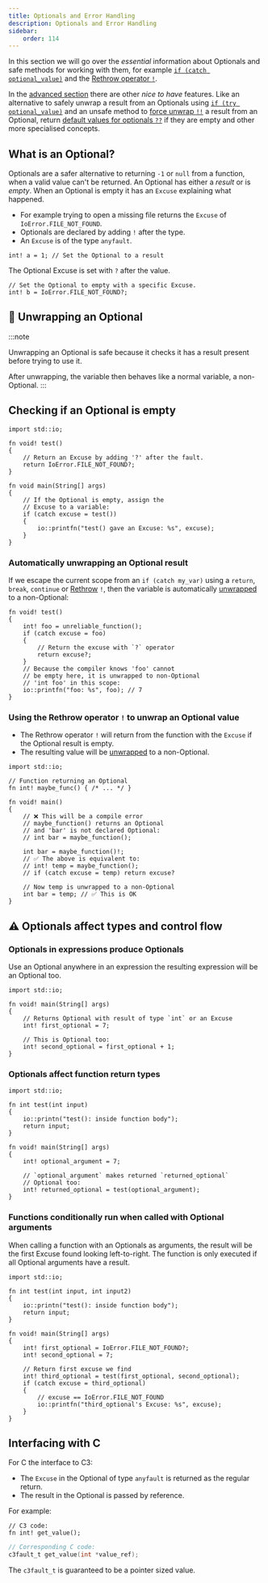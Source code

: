 ```yaml
---
title: Optionals and Error Handling
description: Optionals and Error Handling
sidebar:
    order: 114
---
```


In this section we will go over the *essential* information about Optionals and safe methods for working with them, for example 
 [`if (catch optional_value)`](#checking-if-an-optional-is-empty) 
 and the [Rethrow operator `!`](#using-the-rethrow-operator--to-unwrap-an-optional-value).

In the [advanced section](../optionals_advanced/) there are other *nice to have* features. Like an alternative to safely unwrap a result from an Optionals using [`if (try optional_value)`](../optionals_advanced/#run-code-if-the-optional-has-a-result) and an unsafe method to [force unwrap `!!`](../optionals_advanced/#force-unwrapping-expressions) a result from an Optional, return [default values for optionals `??`](../optionals_advanced/#return-a-default-value-if-optional-is-empty) if they are empty and other more specialised concepts.

## What is an Optional? 

Optionals are a safer alternative to returning `-1` or `null` from 
a function, when a valid value can't be returned. An Optional 
has either a *result* or is *empty*. When an Optional 
is empty it has an `Excuse` explaining what happened. 

- For example trying to open a missing file returns the `Excuse` of `IoError.FILE_NOT_FOUND`.
- Optionals are declared by adding `!` after the type.
- An `Excuse` is of the type `anyfault`.
```c3
int! a = 1; // Set the Optional to a result
```
The Optional Excuse is set with `?` after the value.
```c3
// Set the Optional to empty with a specific Excuse.
int! b = IoError.FILE_NOT_FOUND?; 
```

## 🎁 Unwrapping an Optional
:::note

Unwrapping an Optional is safe because it checks it has a 
result present before trying to use it.

After unwrapping, the variable then behaves like a normal variable, a non-Optional.
:::

## Checking if an Optional is empty 

```c3
import std::io;

fn void! test()
{
    // Return an Excuse by adding '?' after the fault.
    return IoError.FILE_NOT_FOUND?; 
}

fn void main(String[] args)
{
    // If the Optional is empty, assign the
    // Excuse to a variable: 
    if (catch excuse = test())
    {
        io::printfn("test() gave an Excuse: %s", excuse);
    }
}
```

### Automatically unwrapping an Optional result

If we escape the current scope from an `if (catch my_var)` using a `return`, `break`, `continue` 
or [Rethrow](#using-the-rethrow-operator--to-unwrap-an-optional-value) `!`,
then the variable is automatically [unwrapped](#-unwrapping-an-optional) to a non-Optional:
```c3
fn void! test() 
{
    int! foo = unreliable_function();
    if (catch excuse = foo) 
    {
        // Return the excuse with `?` operator
        return excuse?;
    }
    // Because the compiler knows 'foo' cannot
    // be empty here, it is unwrapped to non-Optional
    // 'int foo' in this scope:
    io::printfn("foo: %s", foo); // 7
}
```
### Using the Rethrow operator `!` to unwrap an Optional value

- The Rethrow operator `!` will return from the function with the `Excuse` if the Optional result is empty.
- The resulting value will be [unwrapped](#-unwrapping-an-optional) to a non-Optional. 

```c3
import std::io;

// Function returning an Optional
fn int! maybe_func() { /* ... */ }

fn void! main() 
{
    // ❌ This will be a compile error
    // maybe_function() returns an Optional
    // and 'bar' is not declared Optional:
    // int bar = maybe_function();
    
    int bar = maybe_function()!; 
    // ✅ The above is equivalent to:    
    // int! temp = maybe_function();
    // if (catch excuse = temp) return excuse?

    // Now temp is unwrapped to a non-Optional
    int bar = temp; // ✅ This is OK
}
```

## ⚠️ Optionals affect types and control flow

### Optionals in expressions produce Optionals
Use an Optional anywhere in an expression the resulting
expression will be an Optional too.
```c3
import std::io;

fn void! main(String[] args)
{
    // Returns Optional with result of type `int` or an Excuse
    int! first_optional = 7;

    // This is Optional too:
    int! second_optional = first_optional + 1;
}
```

### Optionals affect function return types

```c3
import std::io;

fn int test(int input) 
{
    io::printn("test(): inside function body");
    return input;
}

fn void! main(String[] args)
{
    int! optional_argument = 7;

    // `optional_argument` makes returned `returned_optional` 
    // Optional too: 
    int! returned_optional = test(optional_argument);
}
```

### Functions conditionally run when called with Optional arguments

When calling a function with an Optionals as arguments, 
the result will be the first Excuse found looking left-to-right. 
The function is only executed if all Optional arguments
have a result.

```c3
import std::io;

fn int test(int input, int input2) 
{
    io::printn("test(): inside function body");
    return input;
}

fn void! main(String[] args)
{
    int! first_optional = IoError.FILE_NOT_FOUND?;
    int! second_optional = 7;

    // Return first excuse we find
    int! third_optional = test(first_optional, second_optional);
    if (catch excuse = third_optional) 
    {
        // excuse == IoError.FILE_NOT_FOUND
        io::printfn("third_optional's Excuse: %s", excuse); 
    }
}
```

## Interfacing with C

For C the interface to C3:
- The `Excuse` in the Optional of type `anyfault` is returned as the regular return.
- The result in the Optional is passed by reference.

For example:


```c3
// C3 code:
fn int! get_value();
```

```c
// Corresponding C code:
c3fault_t get_value(int *value_ref);
```
The `c3fault_t` is guaranteed to be a pointer sized value.